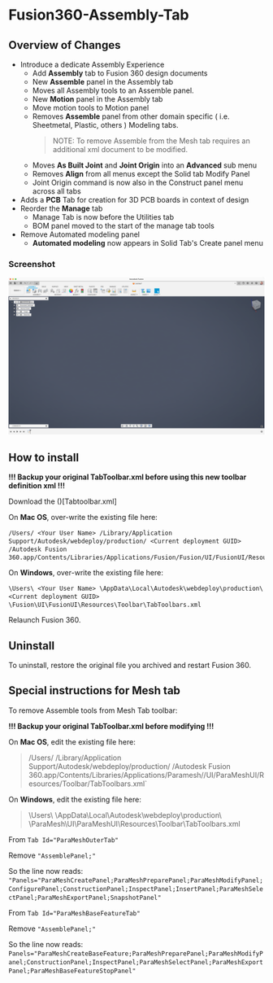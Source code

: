 # Fusion360-Assembly-Tab  

## Overview of Changes  

- Introduce a dedicate Assembly Experience
  - Add **Assembly** tab to Fusion 360 design documents
  - New **Assemble** panel in the Assembly tab
  - Moves all Assembly tools to an Assemble panel.
  - New **Motion** panel in the Assembly tab
  - Move motion tools to Motion panel
  - Removes **Assemble** panel from other domain specific ( i.e. Sheetmetal, Plastic, others ) Modeling tabs.
    > NOTE: To remove Assemble from the Mesh tab requires an additional xml document to be modified.
  - Moves **As Built Joint** and **Joint Origin** into an **Advanced** sub menu
  - Removes **Align** from all menus except the Solid tab Modify Panel
  - Joint Origin command is now also in the Construct panel menu across all tabs
- Adds a **PCB** Tab for creation for 3D PCB boards in context of design
- Reorder the **Manage** tab
  - Manage Tab is now before the Utilities tab
  - BOM panel moved to the start of the manage tab tools
- Remove Automated modeling panel
  - **Automated modeling** now appears in Solid Tab's Create panel menu

### Screenshot

![Assembly  tab preview](./assets/asm-tab.png)

## How to install  

**!!! Backup your original TabToolbar.xml before using this new toolbar definition xml !!!**

Download the ()[Tabtoolbar.xml]

On **Mac OS**, over-write the existing file here:

    /Users/ <Your User Name> /Library/Application Support/Autodesk/webdeploy/production/ <Current deployment GUID> /Autodesk Fusion 360.app/Contents/Libraries/Applications/Fusion/Fusion/UI/FusionUI/Resources/Toolbar/TabToolbars.xml`

On **Windows**, over-write the existing file here:

    \Users\ <Your User Name> \AppData\Local\Autodesk\webdeploy\production\ <Current deployment GUID> \Fusion\UI\FusionUI\Resources\Toolbar\TabToolbars.xml

Relaunch Fusion 360.

## Uninstall

To uninstall, restore the original file you archived and restart Fusion 360.

## Special instructions for Mesh tab

To remove Assemble tools from Mesh Tab toolbar:

**!!! Backup your original TabToolbar.xml before modifying !!!**

On **Mac OS**, edit the existing file here:

> /Users/ <Your User Name> /Library/Application Support/Autodesk/webdeploy/production/ <Current deployment GUID> /Autodesk Fusion 360.app/Contents/Libraries/Applications/Paramesh//UI/ParaMeshUI/Resources/Toolbar/TabToolbars.xml`

On **Windows**, edit the existing file here:

> \Users\ <Your User Name> \AppData\Local\Autodesk\webdeploy\production\ <Current deployment GUID> \ParaMesh\UI\ParaMeshUI\Resources\Toolbar\TabToolbars.xml

From `Tab Id="ParaMeshOuterTab"`  

Remove `"AssemblePanel;"`  

So the line now reads: `"Panels="ParaMeshCreatePanel;ParaMeshPreparePanel;ParaMeshModifyPanel;ConfigurePanel;ConstructionPanel;InspectPanel;InsertPanel;ParaMeshSelectPanel;ParaMeshExportPanel;SnapshotPanel"`

From `Tab Id="ParaMeshBaseFeatureTab"`  

Remove `"AssemblePanel;"`  

So the line now reads: `Panels="ParaMeshCreateBaseFeature;ParaMeshPreparePanel;ParaMeshModifyPanel;ConstructionPanel;InspectPanel;ParaMeshSelectPanel;ParaMeshExportPanel;ParaMeshBaseFeatureStopPanel"`
